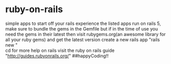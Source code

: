 # ruby-on-rails
simple apps to start off your rails experience
the listed apps run on rails 5, make sure to bundle the gems in the Gemfile but if in the time of use you need the gems in their latest then visit rubygems.org(an awesome library for all your ruby gems) and get the  latest version
create a new rails app "rails new <appname>"\
cd <appname>
for more help on rails visit the ruby on rails guide "http://guides.rubyonrails.org/"
##happyCoding!!
